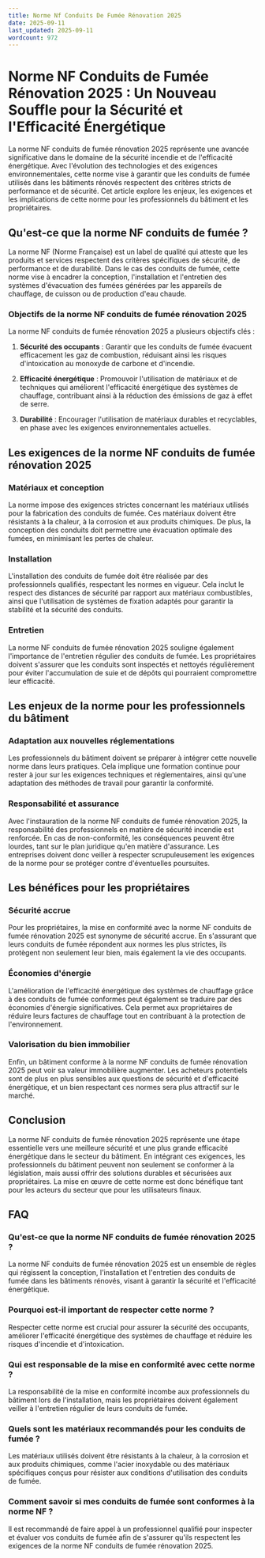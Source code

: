 ```yaml
---
title: Norme Nf Conduits De Fumée Rénovation 2025
date: 2025-09-11
last_updated: 2025-09-11
wordcount: 972
---
```


# Norme NF Conduits de Fumée Rénovation 2025 : Un Nouveau Souffle pour la Sécurité et l'Efficacité Énergétique

La norme NF conduits de fumée rénovation 2025 représente une avancée significative dans le domaine de la sécurité incendie et de l'efficacité énergétique. Avec l'évolution des technologies et des exigences environnementales, cette norme vise à garantir que les conduits de fumée utilisés dans les bâtiments rénovés respectent des critères stricts de performance et de sécurité. Cet article explore les enjeux, les exigences et les implications de cette norme pour les professionnels du bâtiment et les propriétaires.

## Qu'est-ce que la norme NF conduits de fumée ?

La norme NF (Norme Française) est un label de qualité qui atteste que les produits et services respectent des critères spécifiques de sécurité, de performance et de durabilité. Dans le cas des conduits de fumée, cette norme vise à encadrer la conception, l'installation et l'entretien des systèmes d'évacuation des fumées générées par les appareils de chauffage, de cuisson ou de production d'eau chaude.

### Objectifs de la norme NF conduits de fumée rénovation 2025

La norme NF conduits de fumée rénovation 2025 a plusieurs objectifs clés :

1. **Sécurité des occupants** : Garantir que les conduits de fumée évacuent efficacement les gaz de combustion, réduisant ainsi les risques d'intoxication au monoxyde de carbone et d'incendie.
   
2. **Efficacité énergétique** : Promouvoir l'utilisation de matériaux et de techniques qui améliorent l'efficacité énergétique des systèmes de chauffage, contribuant ainsi à la réduction des émissions de gaz à effet de serre.

3. **Durabilité** : Encourager l'utilisation de matériaux durables et recyclables, en phase avec les exigences environnementales actuelles.

## Les exigences de la norme NF conduits de fumée rénovation 2025

### Matériaux et conception

La norme impose des exigences strictes concernant les matériaux utilisés pour la fabrication des conduits de fumée. Ces matériaux doivent être résistants à la chaleur, à la corrosion et aux produits chimiques. De plus, la conception des conduits doit permettre une évacuation optimale des fumées, en minimisant les pertes de chaleur.

### Installation

L'installation des conduits de fumée doit être réalisée par des professionnels qualifiés, respectant les normes en vigueur. Cela inclut le respect des distances de sécurité par rapport aux matériaux combustibles, ainsi que l'utilisation de systèmes de fixation adaptés pour garantir la stabilité et la sécurité des conduits.

### Entretien

La norme NF conduits de fumée rénovation 2025 souligne également l'importance de l'entretien régulier des conduits de fumée. Les propriétaires doivent s'assurer que les conduits sont inspectés et nettoyés régulièrement pour éviter l'accumulation de suie et de dépôts qui pourraient compromettre leur efficacité.

## Les enjeux de la norme pour les professionnels du bâtiment

### Adaptation aux nouvelles réglementations

Les professionnels du bâtiment doivent se préparer à intégrer cette nouvelle norme dans leurs pratiques. Cela implique une formation continue pour rester à jour sur les exigences techniques et réglementaires, ainsi qu'une adaptation des méthodes de travail pour garantir la conformité.

### Responsabilité et assurance

Avec l'instauration de la norme NF conduits de fumée rénovation 2025, la responsabilité des professionnels en matière de sécurité incendie est renforcée. En cas de non-conformité, les conséquences peuvent être lourdes, tant sur le plan juridique qu'en matière d'assurance. Les entreprises doivent donc veiller à respecter scrupuleusement les exigences de la norme pour se protéger contre d'éventuelles poursuites.

## Les bénéfices pour les propriétaires

### Sécurité accrue

Pour les propriétaires, la mise en conformité avec la norme NF conduits de fumée rénovation 2025 est synonyme de sécurité accrue. En s'assurant que leurs conduits de fumée répondent aux normes les plus strictes, ils protègent non seulement leur bien, mais également la vie des occupants.

### Économies d'énergie

L'amélioration de l'efficacité énergétique des systèmes de chauffage grâce à des conduits de fumée conformes peut également se traduire par des économies d'énergie significatives. Cela permet aux propriétaires de réduire leurs factures de chauffage tout en contribuant à la protection de l'environnement.

### Valorisation du bien immobilier

Enfin, un bâtiment conforme à la norme NF conduits de fumée rénovation 2025 peut voir sa valeur immobilière augmenter. Les acheteurs potentiels sont de plus en plus sensibles aux questions de sécurité et d'efficacité énergétique, et un bien respectant ces normes sera plus attractif sur le marché.

## Conclusion

La norme NF conduits de fumée rénovation 2025 représente une étape essentielle vers une meilleure sécurité et une plus grande efficacité énergétique dans le secteur du bâtiment. En intégrant ces exigences, les professionnels du bâtiment peuvent non seulement se conformer à la législation, mais aussi offrir des solutions durables et sécurisées aux propriétaires. La mise en œuvre de cette norme est donc bénéfique tant pour les acteurs du secteur que pour les utilisateurs finaux.

## FAQ

### Qu'est-ce que la norme NF conduits de fumée rénovation 2025 ?

La norme NF conduits de fumée rénovation 2025 est un ensemble de règles qui régissent la conception, l'installation et l'entretien des conduits de fumée dans les bâtiments rénovés, visant à garantir la sécurité et l'efficacité énergétique.

### Pourquoi est-il important de respecter cette norme ?

Respecter cette norme est crucial pour assurer la sécurité des occupants, améliorer l'efficacité énergétique des systèmes de chauffage et réduire les risques d'incendie et d'intoxication.

### Qui est responsable de la mise en conformité avec cette norme ?

La responsabilité de la mise en conformité incombe aux professionnels du bâtiment lors de l'installation, mais les propriétaires doivent également veiller à l'entretien régulier de leurs conduits de fumée.

### Quels sont les matériaux recommandés pour les conduits de fumée ?

Les matériaux utilisés doivent être résistants à la chaleur, à la corrosion et aux produits chimiques, comme l'acier inoxydable ou des matériaux spécifiques conçus pour résister aux conditions d'utilisation des conduits de fumée.

### Comment savoir si mes conduits de fumée sont conformes à la norme NF ?

Il est recommandé de faire appel à un professionnel qualifié pour inspecter et évaluer vos conduits de fumée afin de s'assurer qu'ils respectent les exigences de la norme NF conduits de fumée rénovation 2025.